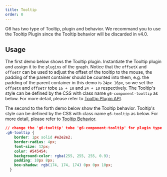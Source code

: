 ```yaml
---
title: Tooltip
order: 0
---
```


G6 has two type of Tooltip, plugin and behavior. We recommand you to use the Tooltip Plugin since the Tooltip behavior will be discarded in v4.0.

## Usage

The first demo below shows the Tooltip plugin. Instantiate the Tooltip plugin and assign it to the `plugins` of the graph. Notice that the `offsetX` and `offsetY` can be used to adjust the offset of the tooltip to the mouse, the padding of the parent container should be counted into them, e.g. the padding of the parent container in this demo is `24px 16px`, so we set the `offsetX` and `offsetY` tobe `16 + 10` and `24 + 10` respectively. The Tooltip's style can be defined by the CSS with class name `g6-component-tooltip` as below. For more detail, please refer to [Tooltip Plugin API](/en/docs/api/Plugins#tooltip).

The second to the forth demo below show the Tooltip behavior. Tooltip's style can be defined by the CSS with class name `g6-tooltip` as below. For more detail, please refer to [Tooltip Behavior](/en/docs/manual/middle/states/default-behavior#tooltip).

```css
// change the 'g6-tooltip' tobe 'g6-component-tooltip' for plugin type Tooltip
.g6-tooltip {
    border: 1px solid #e2e2e2;
    border-radius: 4px;
    font-size: 12px;
    color: #545454;
    background-color: rgba(255, 255, 255, 0.9);
    padding: 10px 8px;
    box-shadow: rgb(174, 174, 174) 0px 0px 10px;
  }
```
